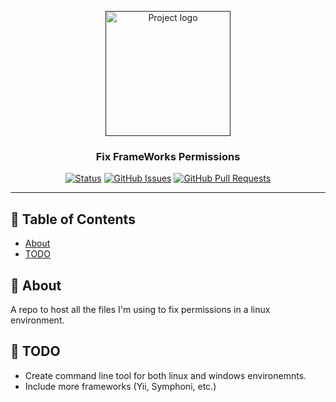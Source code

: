 <p align="center">
  <a href="" rel="noopener">
 <img width=200px height=200px src="https://res.cloudinary.com/dwq0cerli/image/upload/v1590812390/3064443877_d0bfb962-eabe-474a-ae8e-6360700af8e4.png" alt="Project logo"></a>
</p>

<h3 align="center">Fix FrameWorks Permissions</h3>

<div align="center">

[![Status](https://img.shields.io/badge/status-active-success.svg)]()
[![GitHub Issues](https://img.shields.io/github/issues/kylelobo/The-Documentation-Compendium.svg)](https://github.com/MohAnghabo/fix-frameworks-permissions/issues)
[![GitHub Pull Requests](https://img.shields.io/github/issues-pr/kylelobo/The-Documentation-Compendium.svg)](https://github.com/MohAnghabo/fix-frameworks-permissions/pulls)

</div>

---

## 📝 Table of Contents

- [About](#about)
- [TODO](#TODO)

## 🧐 About <a name = "about"></a>

A repo to host all the files I'm using to fix permissions in a linux environment.

## 🚀 TODO <a name = "TODO"></a>

- Create command line tool for both linux and windows environemnts.
- Include more frameworks (Yii, Symphoni, etc.)
